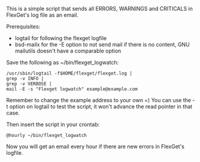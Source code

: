 This is a simple script that sends all ERRORS, WARNINGS and CRITICALS in FlexGet's log file as an email.

Prerequisites:
 - logtail for following the flexget logfile
 - bsd-mailx for the -E option to not send mail if there is no content, GNU mailutils doesn't have a comparable option

Save the following as ~/bin/flexget_logwatch:
```/bin/sh
/usr/sbin/logtail -f$HOME/flexget/flexget.log |
grep -v INFO |
grep -v VERBOSE |
mail -E -s "Flexget logwatch" example@example.com
```

Remember to change the example address to your own =) You can use the -t option on logtail to test the script, it won't advance the read pointer in that case.

Then insert the script in your crontab:

```
@hourly ~/bin/flexget_logwatch
```

Now you will get an email every hour if there are new errors in FlexGet's logfile.